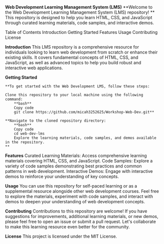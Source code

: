**Web Development Learning Management System (LMS)**
	**Welcome to the Web Development Learning Management System (LMS) repository! **
	This repository is designed to help you learn HTML, CSS, and JavaScript through curated learning materials, code samples, and interactive demos.

Table of Contents
	Introduction
	Getting Started
	Features
	Usage
	Contributing
	License
 
**Introduction**
This LMS repository is a comprehensive resource for individuals looking to learn web development from scratch or enhance their existing skills. It covers fundamental concepts of HTML, CSS, and JavaScript, as well as advanced topics to help you build robust and interactive web applications.

**Getting Started**

	**To get started with the Web Development LMS, follow these steps:
	
	Clone this repository to your local machine using the following command:
		**bash**
		Copy code
		git clone https://github.com/micah3252625/Workshop-Web-Dev.git**
	
	**Navigate to the cloned repository directory:
		**bash**
		Copy code
		cd web-dev-lms
		Explore the learning materials, code samples, and demos available in the repository.
	**
 
**Features**
Curated Learning Materials: Access comprehensive learning materials covering HTML, CSS, and JavaScript.
Code Samples: Explore a variety of code samples demonstrating best practices and common patterns in web development.
Interactive Demos: Engage with interactive demos to reinforce your understanding of key concepts.

**Usage**
You can use this repository for self-paced learning or as a supplemental resource alongside other web development courses. Feel free to explore the materials, experiment with code samples, and interact with demos to deepen your understanding of web development concepts.

**Contributing**
Contributions to this repository are welcome! If you have suggestions for improvements, additional learning materials, or new demos, please feel free to open an issue or submit a pull request. Let's collaborate to make this learning resource even better for the community.

**License**
This project is licensed under the MIT License.

